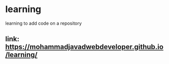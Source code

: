 # learning
learning to add code on a repository

## link: https://mohammadjavadwebdeveloper.github.io/learning/
